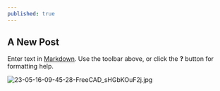 ```yaml
---
published: true
---
```

## A New Post

Enter text in [Markdown](http://daringfireball.net/projects/markdown/). Use the toolbar above, or click the **?** button for formatting help.

![23-05-16-09-45-28-FreeCAD_sHGbKOuF2j.jpg]({{site.baseurl}}/_posts/23-05-16-09-45-28-FreeCAD_sHGbKOuF2j.jpg)
